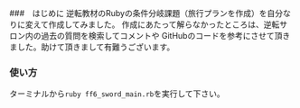 ###　はじめに
逆転教材のRubyの条件分岐課題（旅行プランを作成）を自分なりに変えて作成してみました。
作成にあたって解らなかったところは、逆転サロン内の過去の質問を検索してコメントや
GitHubのコードを参考にさせて頂きました。助けて頂きまして有難うございます。

### 使い方
ターミナルから`ruby ff6_sword_main.rb`を実行して下さい。